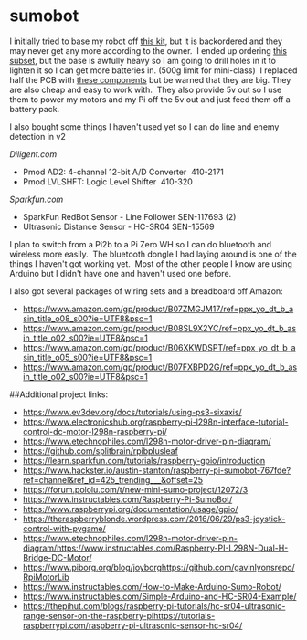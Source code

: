 # sumobot

I initially tried to base my robot off [this kit](https://www.fingertechrobotics.com/proddetail.php?prod=ft-cobra-chassis), 
but it is backordered and they may never get any more according to the owner.  
I ended up ordering [this subset](https://www.fingertechrobotics.com/proddetail.php?prod=ft-cobra-chassis-no-pcb), 
but the base is awfully heavy so I am going to drill holes in it to lighten it so I can get more batteries in. (500g limit for mini-class) 
I replaced half the PCB with [these components](https://www.amazon.com/gp/product/B085XSLKFQ/ref=ppx_yo_dt_b_asin_title_o09_s00?ie=UTF8&psc=1) but be warned that they are big.
They are also cheap and easy to work with.  They also provide 5v out so I use them to power my motors and my Pi off the 5v out and just feed them off a battery pack.

I also bought some things I haven't used yet so I can do line and enemy detection in v2 

*Diligent.com* 
- Pmod AD2: 4-channel 12-bit A/D Converter  410-2171 
- Pmod LVLSHFT: Logic Level Shifter  410-320 

*Sparkfun.com* 
- SparkFun RedBot Sensor - Line Follower SEN-117693 (2) 
- Ultrasonic Distance Sensor - HC-SR04 SEN-15569 

I plan to switch from a Pi2b to a Pi Zero WH so I can do bluetooth and wireless more easily.  The bluetooth dongle I had laying around is one of the things I haven't 
got working yet.  Most of the other people I know are using Arduino but I didn't have one and haven't used one before.


I also got several packages of wiring sets and a breadboard off Amazon: 
- https://www.amazon.com/gp/product/B07ZMGJM17/ref=ppx_yo_dt_b_asin_title_o08_s00?ie=UTF8&psc=1 
- https://www.amazon.com/gp/product/B08SL9X2YC/ref=ppx_yo_dt_b_asin_title_o02_s00?ie=UTF8&psc=1 
- https://www.amazon.com/gp/product/B06XKWDSPT/ref=ppx_yo_dt_b_asin_title_o05_s00?ie=UTF8&psc=1 
- https://www.amazon.com/gp/product/B07FXBPD2G/ref=ppx_yo_dt_b_asin_title_o02_s00?ie=UTF8&psc=1 

##Additional project links:
- https://www.ev3dev.org/docs/tutorials/using-ps3-sixaxis/ 
- https://www.electronicshub.org/raspberry-pi-l298n-interface-tutorial-control-dc-motor-l298n-raspberry-pi/ 
- https://www.etechnophiles.com/l298n-motor-driver-pin-diagram/ 
- https://github.com/splitbrain/rpibplusleaf 
- https://learn.sparkfun.com/tutorials/raspberry-gpio/introduction 
- https://www.hackster.io/austin-stanton/raspberry-pi-sumobot-767fde?ref=channel&ref_id=425_trending___&offset=25 
- https://forum.pololu.com/t/new-mini-sumo-project/12072/3 
- https://www.instructables.com/Raspberry-Pi-SumoBot/ 
- https://www.raspberrypi.org/documentation/usage/gpio/ 
- https://theraspberryblonde.wordpress.com/2016/06/29/ps3-joystick-control-with-pygame/ 
- https://www.etechnophiles.com/l298n-motor-driver-pin-diagram/https://www.instructables.com/Raspberry-PI-L298N-Dual-H-Bridge-DC-Motor/ 
- https://www.piborg.org/blog/joyborghttps://github.com/gavinlyonsrepo/RpiMotorLib 
- https://www.instructables.com/How-to-Make-Arduino-Sumo-Robot/ 
- https://www.instructables.com/Simple-Arduino-and-HC-SR04-Example/ 
- https://thepihut.com/blogs/raspberry-pi-tutorials/hc-sr04-ultrasonic-range-sensor-on-the-raspberry-pihttps://tutorials-raspberrypi.com/raspberry-pi-ultrasonic-sensor-hc-sr04/ 
